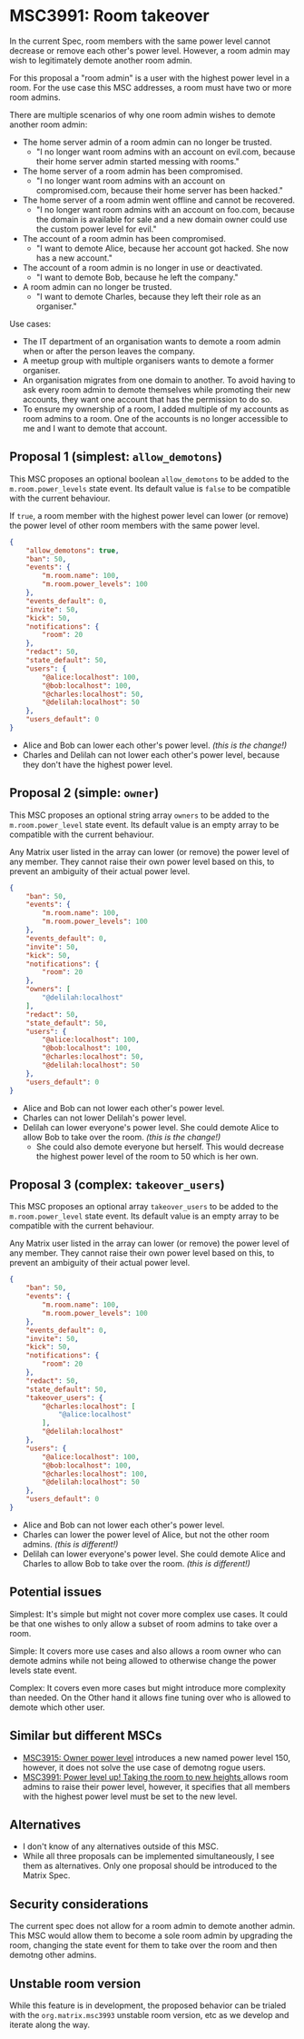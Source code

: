 # MSC3991: Room takeover

In the current Spec, room members with the same power level cannot decrease or remove each other's power level.
However, a room admin may wish to legitimately demote another room admin.

For this proposal a "room admin" is a user with the highest power level in a room. For the use case this MSC addresses, a room must have two or more room admins.

There are multiple scenarios of why one room admin wishes to demote another room admin:

* The home server admin of a room admin can no longer be trusted.
  * "I no longer want room admins with an account on evil.com, because their home server admin started messing with rooms."
* The home server of a room admin has been compromised.
  * "I no longer want room admins with an account on compromised.com, because their home server has been hacked."
* The home server of a room admin went offline and cannot be recovered.
  * "I no longer want room admins with an account on foo.com, because the domain is available for sale and a new domain owner could use the custom power level for evil."
* The account of a room admin has been compromised.
  * "I want to demote Alice, because her account got hacked. She now has a new account."
* The account of a room admin is no longer in use or deactivated.
  * "I want to demote Bob, because he left the company."
* A room admin can no longer be trusted.
  * "I want to demote Charles, because they left their role as an organiser."

Use cases:
* The IT department of an organisation wants to demote a room admin when or after the person leaves the company.
* A meetup group with multiple organisers wants to demote a former organiser.
* An organisation migrates from one domain to another. To avoid having to ask every room admin to demote themselves while promoting their new accounts, they want one account that has the permission to do so.
* To ensure my ownership of a room, I added multiple of my accounts as room admins to a room. One of the accounts is no longer accessible to me and I want to demote that account.

## Proposal 1 (simplest: `allow_demotons`)

This MSC proposes an optional boolean `allow_demotons` to be added to the `m.room.power_levels` state event. Its default value is `false` to be compatible with the current behaviour.

If `true`, a room member with the highest power level can lower (or remove) the power level of other room members with the same power level.

```json
{
    "allow_demotons": true,
    "ban": 50,
    "events": {
        "m.room.name": 100,
        "m.room.power_levels": 100
    },
    "events_default": 0,
    "invite": 50,
    "kick": 50,
    "notifications": {
        "room": 20
    },
    "redact": 50,
    "state_default": 50,
    "users": {
        "@alice:localhost": 100,
        "@bob:localhost": 100,
        "@charles:localhost": 50,
        "@delilah:localhost": 50
    },
    "users_default": 0
}
```

* Alice and Bob can lower each other's power level. _(this is the change!)_
* Charles and Delilah can not lower each other's power level, because they don't have the highest power level.

## Proposal 2 (simple: `owner`)

This MSC proposes an optional string array `owners` to be added to the `m.room.power_level` state event. Its default value is an empty array to be compatible with the current behaviour.

Any Matrix user listed in the array can lower (or remove) the power level of any member. They cannot raise their own power level based on this, to prevent an ambiguity of their actual power level.

```json
{
    "ban": 50,
    "events": {
        "m.room.name": 100,
        "m.room.power_levels": 100
    },
    "events_default": 0,
    "invite": 50,
    "kick": 50,
    "notifications": {
        "room": 20
    },
    "owners": [
        "@delilah:localhost"
    ],
    "redact": 50,
    "state_default": 50,
    "users": {
        "@alice:localhost": 100,
        "@bob:localhost": 100,
        "@charles:localhost": 50,
        "@delilah:localhost": 50
    },
    "users_default": 0
}
```

* Alice and Bob can not lower each other's power level.
* Charles can not lower Delilah's power level.
* Delilah can lower everyone's power level. She could demote Alice to allow Bob to take over the room. _(this is the change!)_
  * She could also demote everyone but herself. This would decrease the highest power level of the room to 50 which is her own.

## Proposal 3 (complex: `takeover_users`)

This MSC proposes an optional array `takeover_users` to be added to the `m.room.power_level` state event. Its default value is an empty array to be compatible with the current behaviour.

Any Matrix user listed in the array can lower (or remove) the power level of any member. They cannot raise their own power level based on this, to prevent an ambiguity of their actual power level.

```json
{
    "ban": 50,
    "events": {
        "m.room.name": 100,
        "m.room.power_levels": 100
    },
    "events_default": 0,
    "invite": 50,
    "kick": 50,
    "notifications": {
        "room": 20
    },
    "redact": 50,
    "state_default": 50,
    "takeover_users": {
        "@charles:localhost": [
            "@alice:localhost"
        ],
        "@delilah:localhost"
    },
    "users": {
        "@alice:localhost": 100,
        "@bob:localhost": 100,
        "@charles:localhost": 100,
        "@delilah:localhost": 50
    },
    "users_default": 0
}
```

* Alice and Bob can not lower each other's power level.
* Charles can lower the power level of Alice, but not the other room admins. _(this is different!)_
* Delilah can lower everyone's power level. She could demote Alice and Charles to allow Bob to take over the room. _(this is different!)_

## Potential issues

Simplest: It's simple but might not cover more complex use cases. It could be that one wishes to only allow a subset of room admins to take over a room.

Simple: It covers more use cases and also allows a room owner who can demote admins while not being allowed to otherwise change the power levels state event.

Complex: It covers even more cases but might introduce more complexity than needed. On the Other hand it allows fine tuning over who is allowed to demote which other user.

## Similar but different MSCs

* [MSC3915: Owner power level](https://github.com/matrix-org/matrix-spec-proposals/pull/3915) introduces a new named power level 150, however, it does not solve the use case of demotng rogue users.
* [MSC3991: Power level up! Taking the room to new heights
](https://github.com/matrix-org/matrix-spec-proposals/pull/3991) allows room admins to raise their power level, however, it specifies that all members with the highest power level must be set to the new level.

## Alternatives

* I don't know of any alternatives outside of this MSC.
* While all three proposals can be implemented simultaneously, I see them as alternatives. Only one proposal should be introduced to the Matrix Spec.

## Security considerations

The current spec does not allow for a room admin to demote another admin. This MSC would allow them to become a sole room admin by upgrading the room, changing the state event for them to take over the room and then demotng other admins.

## Unstable room version

While this feature is in development, the proposed behavior can be trialed with the
`org.matrix.msc3993` unstable room version, etc as we develop and iterate along the way.
